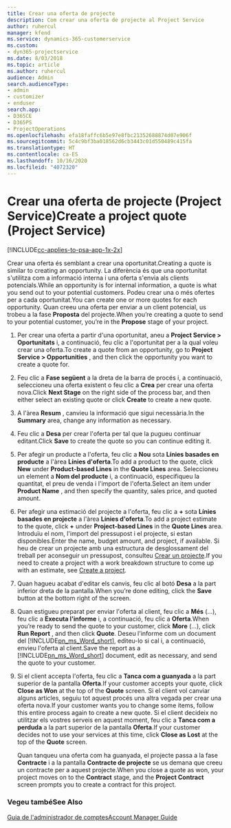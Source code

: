 ```yaml
---
title: Crear una oferta de projecte
description: Com crear una oferta de projecte al Project Service
author: ruhercul
manager: kfend
ms.service: dynamics-365-customerservice
ms.custom:
- dyn365-projectservice
ms.date: 8/03/2018
ms.topic: article
ms.author: ruhercul
audience: Admin
search.audienceType:
- admin
- customizer
- enduser
search.app:
- D365CE
- D365PS
- ProjectOperations
ms.openlocfilehash: efa18faffc6b5e97e8fbc21352688874d07e906f
ms.sourcegitcommit: 5c4c9bf3ba018562d6cb3443c01d550489c415fa
ms.translationtype: HT
ms.contentlocale: ca-ES
ms.lasthandoff: 10/16/2020
ms.locfileid: "4072320"
---
```

# <a name="create-a-project-quote-project-service"></a><span data-ttu-id="38315-103">Crear una oferta de projecte (Project Service)</span><span class="sxs-lookup"><span data-stu-id="38315-103">Create a project quote (Project Service)</span></span>

[!INCLUDE[cc-applies-to-psa-app-1x-2x](../includes/cc-applies-to-psa-app-1x-2x.md)]

<span data-ttu-id="38315-104">Crear una oferta és semblant a crear una oportunitat.</span><span class="sxs-lookup"><span data-stu-id="38315-104">Creating a quote is similar to creating an opportunity.</span></span> <span data-ttu-id="38315-105">La diferència és que una oportunitat s'utilitza com a informació interna i una oferta s'envia als clients potencials.</span><span class="sxs-lookup"><span data-stu-id="38315-105">While an opportunity is for internal information, a quote is what you send out to your potential customers.</span></span> <span data-ttu-id="38315-106">Podeu crear una o més ofertes per a cada oportunitat.</span><span class="sxs-lookup"><span data-stu-id="38315-106">You can create one or more quotes for each opportunity.</span></span> <span data-ttu-id="38315-107">Quan creeu una oferta per enviar a un client potencial, us trobeu a la fase **Proposta** del projecte.</span><span class="sxs-lookup"><span data-stu-id="38315-107">When you’re creating a quote to send to your potential customer, you’re in the **Propose** stage of your project.</span></span>  
  
1. <span data-ttu-id="38315-108">Per crear una oferta a partir d'una oportunitat, aneu a **Project Service > Oportunitats** i, a continuació, feu clic a l'oportunitat per a la qual voleu crear una oferta.</span><span class="sxs-lookup"><span data-stu-id="38315-108">To create a quote from an opportunity, go to **Project Service > Opportunities** , and then click the opportunity you want to create a quote for.</span></span>  
  
2. <span data-ttu-id="38315-109">Feu clic a **Fase següent** a la dreta de la barra de procés i, a continuació, seleccioneu una oferta existent o feu clic a **Crea** per crear una oferta nova.</span><span class="sxs-lookup"><span data-stu-id="38315-109">Click **Next Stage** on the right side of the process bar, and then either select an existing quote or click **Create** to create a new quote.</span></span>  
  
3. <span data-ttu-id="38315-110">A l'àrea **Resum** , canvieu la informació que sigui necessària.</span><span class="sxs-lookup"><span data-stu-id="38315-110">In the **Summary** area, change any information as necessary.</span></span>  
  
4. <span data-ttu-id="38315-111">Feu clic a **Desa** per crear l'oferta per tal que la pugueu continuar editant.</span><span class="sxs-lookup"><span data-stu-id="38315-111">Click **Save** to create the quote so you can continue editing it.</span></span>  
  
5. <span data-ttu-id="38315-112">Per afegir un producte a l'oferta, feu clic a **Nou** sota **Línies basades en producte** a l'àrea **Línies d'oferta**.</span><span class="sxs-lookup"><span data-stu-id="38315-112">To add a product to the quote, click **New** under **Product-based Lines** in the **Quote Lines** area.</span></span> <span data-ttu-id="38315-113">Seleccioneu un element a **Nom del producte** i, a continuació, especifiqueu la quantitat, el preu de venda i l'import de l'oferta.</span><span class="sxs-lookup"><span data-stu-id="38315-113">Select an item under **Product Name** , and then specify the quantity, sales price, and quoted amount.</span></span>  
  
6. <span data-ttu-id="38315-114">Per afegir una estimació del projecte a l'oferta, feu clic a **+** sota **Línies basades en projecte** a l'àrea **Línies d'oferta**.</span><span class="sxs-lookup"><span data-stu-id="38315-114">To add a project estimate to the quote, click **+** under **Project-based Lines** in the **Quote Lines** area.</span></span> <span data-ttu-id="38315-115">Introduïu el nom, l'import del pressupost i el projecte, si estan disponibles.</span><span class="sxs-lookup"><span data-stu-id="38315-115">Enter the name, budget amount, and project, if available.</span></span> <span data-ttu-id="38315-116">Si heu de crear un projecte amb una estructura de desglossament del treball per aconseguir un pressupost, consulteu [Crear un projecte](../psa/create-project.md).</span><span class="sxs-lookup"><span data-stu-id="38315-116">If you need to create a project with a work breakdown structure to come up with an estimate, see [Create a project](../psa/create-project.md).</span></span>  
  
7. <span data-ttu-id="38315-117">Quan hagueu acabat d'editar els canvis, feu clic al botó **Desa** a la part inferior dreta de la pantalla.</span><span class="sxs-lookup"><span data-stu-id="38315-117">When you’re done editing, click the **Save** button at the bottom right of the screen.</span></span>  
  
8. <span data-ttu-id="38315-118">Quan estigueu preparat per enviar l'oferta al client, feu clic a **Més** (...), feu clic a **Executa l'informe** i, a continuació, feu clic a **Oferta**.</span><span class="sxs-lookup"><span data-stu-id="38315-118">When you’re ready to send the quote to your customer, click **More** (…), click **Run Report** , and then click **Quote**.</span></span> <span data-ttu-id="38315-119">Deseu l'informe com un document del [!INCLUDE[pn_ms_Word_short](../includes/pn-ms-word-short.md)], editeu-lo si cal i, a continuació, envieu l'oferta al client.</span><span class="sxs-lookup"><span data-stu-id="38315-119">Save the report as a [!INCLUDE[pn_ms_Word_short](../includes/pn-ms-word-short.md)] document, edit as necessary, and send the quote to your customer.</span></span>  
  
9. <span data-ttu-id="38315-120">Si el client accepta l'oferta, feu clic a **Tanca com a guanyada** a la part superior de la pantalla **Oferta**.</span><span class="sxs-lookup"><span data-stu-id="38315-120">If your customer accepts your quote, click **Close as Won** at the top of the **Quote** screen.</span></span> <span data-ttu-id="38315-121">Si el client vol canviar alguns articles, seguiu tot aquest procés una altra vegada per crear una oferta nova.</span><span class="sxs-lookup"><span data-stu-id="38315-121">If your customer wants you to change some items, follow this entire process again to create a new quote.</span></span> <span data-ttu-id="38315-122">Si el client decideix no utilitzar els vostres serveis en aquest moment, feu clic a **Tanca com a perduda** a la part superior de la pantalla **Oferta**.</span><span class="sxs-lookup"><span data-stu-id="38315-122">If your customer decides not to use your services at this time, click **Close as Lost** at the top of the **Quote** screen.</span></span>  
  
   <span data-ttu-id="38315-123">Quan tanqueu una oferta com ha guanyada, el projecte passa a la fase **Contracte** i a la pantalla **Contracte de projecte** se us demana que creeu un contracte per a aquest projecte.</span><span class="sxs-lookup"><span data-stu-id="38315-123">When you close a quote as won, your project moves on to the **Contract** stage, and the **Project Contract** screen prompts you to create a contract for this project.</span></span>  
  
### <a name="see-also"></a><span data-ttu-id="38315-124">Vegeu també</span><span class="sxs-lookup"><span data-stu-id="38315-124">See Also</span></span>  
 [<span data-ttu-id="38315-125">Guia de l'administrador de comptes</span><span class="sxs-lookup"><span data-stu-id="38315-125">Account Manager Guide</span></span>](../psa/account-manager-guide.md)
